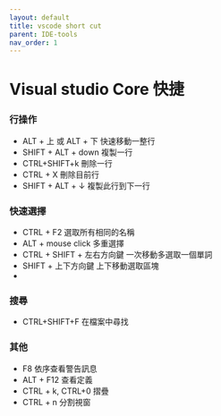 ```yaml
---
layout: default
title: vscode short cut
parent: IDE-tools
nav_order: 1
---
```


# Visual studio Core 快捷
### 行操作
* ALT + 上 或 ALT + 下 快速移動一整行
* SHIFT + ALT + down 複製一行
* CTRL+SHIFT+k 刪除一行
* CTRL + X 刪除目前行
* SHIFT + ALT + ↓ 複製此行到下一行

### 快速選擇
* CTRL + F2 選取所有相同的名稱
* ALT + mouse click 多重選擇
* CTRL + SHIFT + 左右方向鍵  一次移動多選取一個單詞
* SHIFT + 上下方向鍵 上下移動選取區塊
* 
### 搜尋
* CTRL+SHIFT+F 在檔案中尋找

### 其他
* F8 依序查看警告訊息
* ALT + F12 查看定義
* CTRL + k, CTRL+0 摺疊
* CTRL + n 分割視窗

